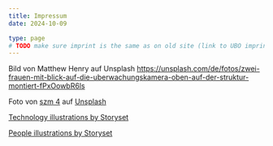 ```yaml
---
title: Impressum
date: 2024-10-09

type: page
# TODO make sure imprint is the same as on old site (link to UBO imprint)
---
```


Bild von Matthew Henry auf Unsplash https://unsplash.com/de/fotos/zwei-frauen-mit-blick-auf-die-uberwachungskamera-oben-auf-der-struktur-montiert-fPxOowbR6ls

Foto von <a href="https://unsplash.com/de/@suzm4film">szm 4</a> auf <a href="https://unsplash.com/de/fotos/ein-raum-mit-vielen-tischen-und-stuhlen-azqcknUjJ7Y">Unsplash</a>
  
<a href="https://storyset.com/technology">Technology illustrations by Storyset</a>

<a href="https://storyset.com/people">People illustrations by Storyset</a>
<!-- (TODO: move to footer - Websites: Insert the attribution on the page where the icon is shown. This can be placed next to the image or on the footer of the website.) -->